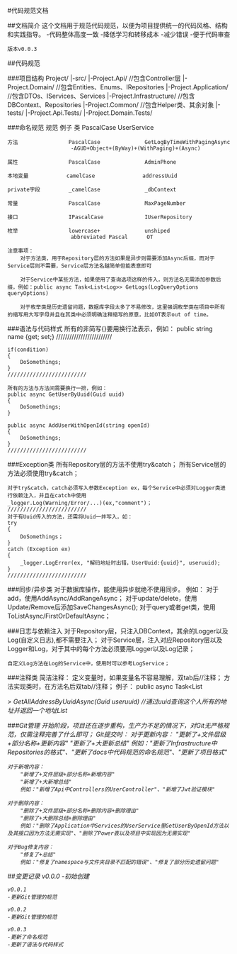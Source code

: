#代码规范文档

##文档简介
    这个文档用于规范代码规范，以便为项目提供统一的代码风格、结构和实践指导。
    -代码整体高度一致
    -降低学习和转移成本
    -减少错误
    -便于代码审查

    版本v0.0.3

##代码规范

###项目结构
    Project/
    |-src/
        |-Project.Api/                  //包含Controller层
        |-Project.Domain/               //包含Entities、Enums、IRepositories
        |-Project.Application/          //包含DTOs、IServices、Services
        |-Project.Infrastructure/       //包含DBContext、Repositories
        |-Project.Common/               //包含Helper类、其余对象
    |-tests/
        |-Project.Api.Tests/
        |-Project.Domain.Tests/

###命名规范
                        规范                    例子
    类                  PascalCase              UserService

    方法                PascalCase              GetLogByTimeWithPagingAsync
                        -AGUD+Object+(ByWay)+(WithPaging)+(Async)

    属性                PascalCase              AdminPhone

    本地变量            camelCase               addressUuid

    private字段         _camelCase              _dbContext

    常量                PascalCase              MaxPageNumber

    接口                IPascalCase             IUserRepository

    枚举                lowercase+              unshiped
                        abbreviated Pascal      OT        
    
    注意事项：
        对于方法类，用于Repository层的方法如果是异步则需要添加Async后缀，而对于Service层则不需要，Service层方法名越简单但能表意即可
        
        对于Service中某些方法，如果使用了查询选项这样的传入，则方法名无需添加参数后缀，例如：public async Task<List<Log>> GetLogs(LogQueryOptions queryOptions)
        
        对于枚举类是历史遗留问题，数据库字段太多了不易修改，这里强调枚举类在项目中所有的缩写用大写字母并且在其类中必须明确注释缩写的原意，比如OT表示out of time。

###语法与代码样式
    所有的非简写{}要用换行法表示，例如：
    public string name {get; set;}
    /////////////////////////

    if(condition)
    {
        DoSomethings;
    }
    /////////////////////////

    所有的方法与方法间需要换行一排，例如：
    public async GetUserByUuid(Guid uuid)
    {
        DoSomethings;
    }

    public async AddUserWithOpenId(string openId)
    {
        DoSomethings;
    }
    /////////////////////////

###Exception类
    所有Repository层的方法不使用try&catch；
    所有Service层的方法必须使用try&catch；

    对于try&catch，catch必须写入参数Exception ex，每个Service中必须对Logger类进行依赖注入，并且在catch中使用
    _logger.Log(Warning/Error/...)(ex,"comment")；
    /////////////////////////
    对于有Uuid传入的方法，还需将Uuid一并写入，如：
    try
    {
        DoSomethings；
    }
    catch (Exception ex)
    {
        _logger.LogError(ex, "解码地址时出错，UserUuid:{uuid}", useruuid);
    }
    /////////////////////////

###同步/异步类
    对于数据库操作，能使用异步就绝不使用同步。
    例如：
        对于add，使用AddAsync/AddRangeAsync；
        对于update/delete，使用Update/Remove后添加SaveChangesAsync();
        对于query或者get类，使用ToListAsync/FirstOrDefaultAsync；

###日志与依赖注入
    对于Repository层，只注入DBContext，其余的Logger以及Log(自定义日志),都不需要注入；
    对于Service层，注入对应Repository层以及Logger和Log，对于其中的每个方法必须要用Logger以及Log记录；

    自定义Log方法在Log的Service中，使用时可以参考LogService；

###注释类
    简洁注释：
    定义变量时，如果变量名不容易理解，双tab后//注释；
    方法实现类时，在方法名后双tab//注释；
    例子：
    public async Task<List<Address>> GetAllAddressByUuidAsync(Guid useruuid)        //通过uuid查询这个人所有的地址并返回一个地址List

###Git管理
    开始阶段，项目还在逐步重构，生产力不足的情况下，对Git无严格规范，仅需注释完善了什么即可；
    Git提交时：
    对于更新内容：
        "更新了+文件层级+部分名称+更新内容"
        "更新了+大更新总结"
        例如："更新了Infrastructure中Repositories的格式"、"更新了docs中代码规范的命名规范"、"更新了项目格式"
    
    对于新增内容：
        "新增了+文件层级+部分名称+新增内容"
        "新增了+大新增总结"
        例如："新增了Api中Controllers的UserController"、"新增了Jwt验证模块"

    对于删除内容：
        "删除了+文件层级+部分名称+删除内容+删除理由"
        "删除了+大删除总结+删除理由"
        例如："删除了Application中Services的UserService里GetUserByOpenId方法以及其接口因为方法无需实现"、"删除了Power表以及项目中实现因为无需实现"

    对于Bug修复内容：
        "修复了+总结"
        例如："修复了namespace与文件夹目录不匹配的错误"、"修复了部分历史遗留问题"

##变更记录
    v0.0.0
    -初始创建

    v0.0.1
    -更新Git管理的规范

    v0.0.2
    -更新Git管理的规范

    v0.0.3
    -更新了命名规范
    -更新了语法与代码样式